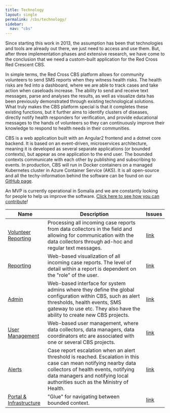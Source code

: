 ```yaml
---
title: Technology
layout: single
permalink: /cbs/technology/
sidebar:
  nav: "cbs"
---
```


Since starting this work in 2013, the assumption has been that technologies and tools are already out there, we just need to access and use them. But, after three implementation phases and extensive research, we have come to the conclusion that we need a custom-built application for the Red Cross Red Crescent CBS.

In simple terms, the Red Cross CBS platform allows for community volunteers to send SMS reports when they witness health risks. The health risks are fed into a dashboard, where we are able to track cases and take action when caseloads increase. The ability to send and receive text messages, parse and analyses the results, as well as visualize data has been previously demonstrated through existing technological solutions.  What truly makes the CBS platform special is that it completes these existing functions, but it further aims to identify clusters of diseases, directly notify health responders for verification, and provide educational messages to the hands of volunteers so they can continuously improve their knowledge to respond to health needs in their communities. 

CBS is a web application built with an Angular2 frontend and a dotnet core backend. It is based on an event-driven, microservices architecture, meaning it is developed as several separate applications (or bounded contexts), but appear as one application to the end user. The bounded contexts communicate with each other by publishing and subscribing to events. In production, CBS will run in Docker containers on a managed Kubernetes cluster in Azure Container Service (AKS). It is all open-source and all the techy-information behind the software can be found on our [GitHub page](https://github.com/IFRCGo/cbs).

An MVP is currently operational in Somalia and we are constantly looking for people to help us improve the software. [Click here to see how you can contribute](https://cbsrc.org/contribute/)!

| Name | Description | Issues |
|---|---|---|
| [Volunteer Reporting](https://github.com/IFRCGo/cbs/blob/master/Documentation/Projects/Volunteer%20Reporting/index.md) | Processing all incoming case reports from data collectors in the field and allowing for communication with the data collectors through ad-hoc and regular text messages. | [link](https://github.com/IFRCGo/cbs/projects/4) |
| [Reporting](https://github.com/IFRCGo/cbs/blob/master/Documentation/Projects/Reporting/index.md) | Web-based visualization of all incoming case reports. The level of detail within a report is dependent on the "role" of the user. | [link](https://github.com/IFRCGo/cbs/projects/5) |
| [Admin](https://github.com/IFRCGo/cbs/blob/master/Documentation/Projects/Admin/index.md) | Web-based interface for system admins where they define the global configuration within CBS, such as alert thresholds, health events, SMS gateway to use etc. They also have the ability to create new CBS projects. | [link](https://github.com/IFRCGo/cbs/projects/1) |
| [User Management](https://github.com/IFRCGo/cbs/blob/master/Documentation/Projects/User%20Management/index.md) | Web-based user management, where data collectors, data managers, data coordinators etc are associated with one or several CBS projects. | [link](https://github.com/IFRCGo/cbs/projects/2) |
| [Alerts](https://github.com/IFRCGo/cbs/blob/master/Documentation/Projects/Alerts/index.md) | Case report escalation when an alert threshold is reached. Escalation in this case can mean notifying nearby data collectors of health events, notifying data managers and notifying local authorities such as the Ministry of Health. | [link](https://github.com/IFRCGo/cbs/projects/6) |
| [Portal & Infrastructure](https://github.com/IFRCGo/cbs/blob/master/Documentation/Projects/Portal/index.md) | "Glue" for navigating between bounded context. | [link](https://github.com/IFRCGo/cbs/projects/15) |
